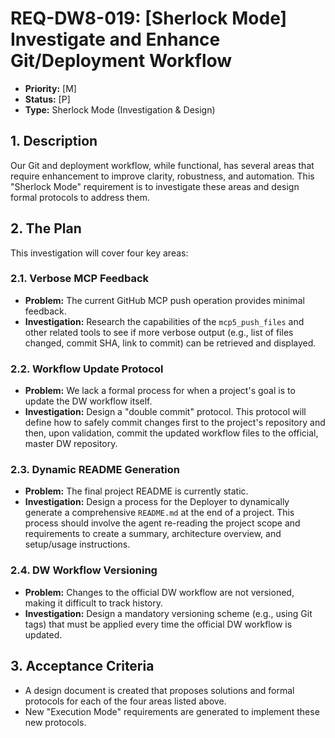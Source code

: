 # REQ-DW8-019: [Sherlock Mode] Investigate and Enhance Git/Deployment Workflow

- **Priority:** [M]
- **Status:** [P]
- **Type:** Sherlock Mode (Investigation & Design)

## 1. Description

Our Git and deployment workflow, while functional, has several areas that require enhancement to improve clarity, robustness, and automation. This "Sherlock Mode" requirement is to investigate these areas and design formal protocols to address them.

## 2. The Plan

This investigation will cover four key areas:

### 2.1. Verbose MCP Feedback

- **Problem:** The current GitHub MCP push operation provides minimal feedback.
- **Investigation:** Research the capabilities of the `mcp5_push_files` and other related tools to see if more verbose output (e.g., list of files changed, commit SHA, link to commit) can be retrieved and displayed.

### 2.2. Workflow Update Protocol

- **Problem:** We lack a formal process for when a project's goal is to update the DW workflow itself.
- **Investigation:** Design a "double commit" protocol. This protocol will define how to safely commit changes first to the project's repository and then, upon validation, commit the updated workflow files to the official, master DW repository.

### 2.3. Dynamic README Generation

- **Problem:** The final project README is currently static.
- **Investigation:** Design a process for the Deployer to dynamically generate a comprehensive `README.md` at the end of a project. This process should involve the agent re-reading the project scope and requirements to create a summary, architecture overview, and setup/usage instructions.

### 2.4. DW Workflow Versioning

- **Problem:** Changes to the official DW workflow are not versioned, making it difficult to track history.
- **Investigation:** Design a mandatory versioning scheme (e.g., using Git tags) that must be applied every time the official DW workflow is updated.

## 3. Acceptance Criteria

- A design document is created that proposes solutions and formal protocols for each of the four areas listed above.
- New "Execution Mode" requirements are generated to implement these new protocols.

